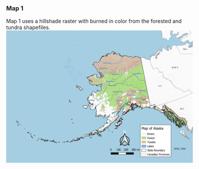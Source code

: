 ### Map 1

Map 1 uses a hillshade raster with burned in color from the forested and tundra shapefiles.
<img src="images/Map1.jpg?raw=true"/>
